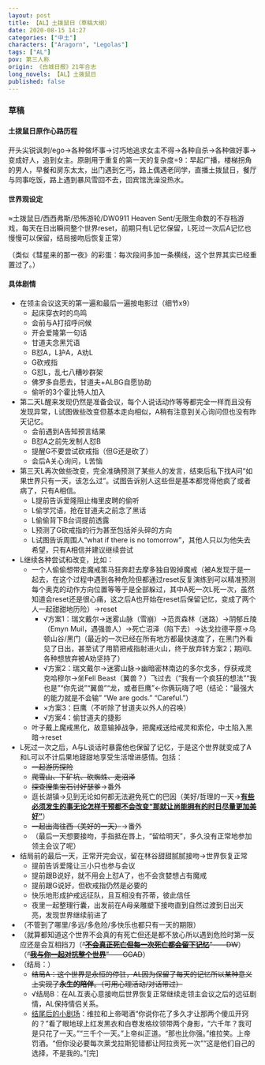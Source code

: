 ```yaml
---
layout: post
title: 【AL】土拨鼠日（草稿大纲）
date: 2020-08-15 14:27
categories: ["中土"]
characters: ["Aragorn", "Legolas"]
tags: ["AL"]
pov: 第三人称
origin: 《白城日报》21年合志
long_novels: 【AL】土拨鼠日
published: false
---
```


### 草稿

#### 土拨鼠日原作心路历程

开头尖锐讽刺/ego→各种做坏事→讨巧地追求女主不得→各种自杀→各种做好事→变成好人，追到女主。原剧用于重复的第一天的复杂度=9：早起广播，楼梯拐角的男人，早餐和房东太太，出门遇到乞丐，路上偶遇老同学，直播土拨鼠日，餐厅与同事吃饭，路上遇到暴风雪回不去，回宾馆洗澡没热水。

#### 世界观设定

≈土拨鼠日/西西弗斯/恐怖游轮/DW0911 Heaven Sent/无限生命数的不存档游戏，每天在日出瞬间整个世界reset，前期只有L记忆保留，L死过一次后A记忆也慢慢可以保留，结局接吻后恢复正常）

（类似《彗星来的那一夜》的彩蛋：每次段间多加一条横线，这个世界其实已经重置过了。）

#### 具体剧情

- 在领主会议这天的第一遍和最后一遍按电影过（细节x9）
  - 起床穿衣时的鸟鸣
  - 会前与A打招呼问候
  - 开会爱隆第一句话
  - 甘道夫念黑咒语
  - B怼A，L护A，A劝L
  - G砍戒指
  - G怼L，乱七八糟吵群架
  - 佛罗多自愿去，甘道夫+ALBG自愿协助
  - 偷听的3个霍比特人加入
- 第二天L醒来发现仍然是准备会议，每个人说话动作等等都完全一样而且没有发现异常，L试图做些改变但基本走向相似，A稍有注意到关心询问但也没有昨天记忆。
  - 会前遇到A告知预言结果
  - B怼A之前先发制人怼B
  - 提醒G不要尝试砍戒指（但G还是砍了）
  - 会后A关心询问，L苦恼
- 第三天L再次做些改变，完全准确预测了某些人的发言，结束后私下找A问“如果世界只有一天，该怎么过”。试图告诉别人这些但是基本都觉得他疯了或者病了，只有A相信。
  - L提前告诉爱隆阻止梅里皮聘的偷听
  - L偷学咒语，抢在甘道夫之前念了黑话
  - L偷偷背下B台词提前透露
  - L预测了G砍戒指的行为甚至包括斧头碎的方向
  - L试图告诉周围人“what if there is no tomorrow”，其他人只以为他失去希望，只有A相信并建议继续尝试
- L继续各种尝试和改变，比如：
  - 一个人偷偷想带走魔戒策马狂奔赶去摩多独自毁掉魔戒（被A发现于是一起去，在这个过程中遇到各种危险但都通过reset反复演练到可以精准预测每个奥克的动作方向位置等等于是全部躲过，其中A死一次L死一次，虽然知道会reset还是很心痛，这之后A也开始在reset后保留记忆，变成了两个人一起甜甜地历险）→reset
    - √方案1：瑞文戴尔→迷雾山脉（雪崩）→范贡森林（迷路）→阴郁丘陵（Emyn Muil，遇强兽人）→死亡沼泽（陷下去）→达戈拉德平原→乌顿山谷/黑门（最近的一次已经在所有地方都最快速度了，在黑门外看见了日出，甚至试了用箭把戒指射进火山，终于放弃转方案2；期间L各种想放弃被A劝坚持了）
    - √方案2：瑞文戴尔→迷雾山脉→幽暗密林南边的多尔戈多，俘获戒灵克哈穆尔→坐Fell Beast（翼兽？）飞过去（“我有一个疯狂的想法”“我也是”“你先说”“翼兽”“龙，或者巨鹰”←你俩玩嗨了吧（结论：“最强大的能力就是不会输” “We are gods.” “Careful.”）
    - ×方案3：巨鹰（不听除了甘道夫以外人的召唤）
    - √方案4：偷甘道夫的捷影
  - 叶子戴上魔戒黑化，故意输掉战争，把魔戒送给戒灵和索伦，中土陷入黑暗→reset
- L死过一次之后，A与L谈话时暴露他也保留了记忆，于是这个世界就变成了A和L可以不计后果地甜甜地享受生活增进感情。包括：
  - ~~一起游历探险~~
  - ~~爬雪山、下矿坑、砍蜘蛛、走沼泽~~
  - ~~探查搜集宝石讨好瑟爹~~→番外
  - 逛长湖镇→见到无论如何都无法避免死亡的巴因（美好/哲理的一天→<u>**有些必须发生的事无论怎样干预都不会改变“那就让尚能拥有的时日尽量更加美好”**</u>）
  - ~~一起出海往西（美好的一天）~~→番外
  - （最后一天想要接吻，手指抵在唇上，“留给明天”，多久没有正常地参加领主会议了呢）
- 结局前的最后一天，正常开完会议，留在林谷甜甜腻腻接吻→世界恢复正常
  - 提前告诉爱隆让三小只也参与会议
  - 提前跟B说好，就不用会上怼A了，也不会贪婪想占有魔戒
  - 提前跟G说好，但砍戒指仍然是必要的
  - 快乐地形成护戒远征队，且互相没有芥蒂，彼此信任
  - 夜里一起整理行囊，出发前在A母亲雕塑下接吻直到自然过渡到日出天亮，发现世界继续前进了
- （不管到了哪里/多远/多危险/多快乐也都只有一天的期限）
- （就算都知道这个世界不会真的有死亡但还是都不放心所以遇到危险时第一反应还是会互相挡刀（~~“<u>**不会真正死亡但每一次死亡都会留下记忆**</u>”——DW~~）（~~“<u>**我与你一起对抗整个世界**</u>”——GGAD~~）
- （结局：）
  - ~~结局A：这个世界是永恒的停驻，AL因为保留了每天的记忆所以某种意义上实现了**永生的陪伴**。（可用心理活动/对话带过）~~
  - √结局B：在AL互表心意接吻后世界恢复正常继续走领主会议之后的远征剧情，AL保持情侣关系。
  - <u>结尾后的小剧场</u>：维拉和上帝喝酒“你说你花了多久才让那两个傻瓜开窍的？”看了眼地球上红发黑衣和白卷发格纹领带两个身影，“六千年？我可是只花了一天。”“三千个一天。”上帝纠正道。“那也比你强。”维拉笑。上帝罚酒。“但你没必要每次莱戈拉斯犯错都让阿拉贡死一次”“这是他们自己的选择，不是我的。”[完]
